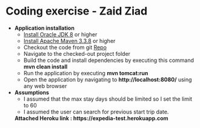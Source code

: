 # Coding exercise - Zaid Ziad
<ul>
	<li>
		<b>Application installation</b>
		<ul>
			<li><a href="https://docs.oracle.com/javase/8/docs/technotes/guides/install/install_overview.html">Install Oracle JDK 8</a> or higher</li>
			<li><a href="https://maven.apache.org/install.html">Install Apache Maven 3.3.8</a> or higher</li>
			<li>Checkout the code from git <a href="https://github.com/zaidrziad/exercise">Repo</a></li>
			<li>Navigate to the checked-out project folder</li>
			<li>Build the code and install dependencies by executing this command <b>mvn clean install</b></li>
			<li>Run the application by executing <b>mvn tomcat:run</b></li>
			<li>Open the application by navigating to <b>http://localhost:8080/</b> using any web browser</li>
		</ul>
	</li>
	<li>
		<b>Assumptions</b>
		<ul>
			<li>I assumed that the max stay days should be limited so I set the limit to 60</li>
			<li>I assumed the user can search for previous start trip date.</li>
		</ul>
	</li>
	<b>Attached Heroku link : https://expedia-test.herokuapp.com</b>
</ul>